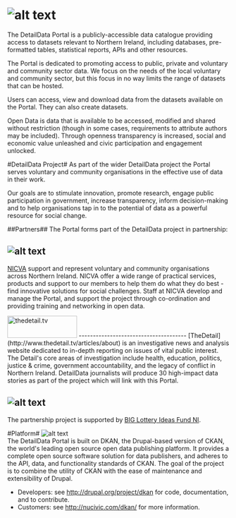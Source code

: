 ![alt text](https://cloud.githubusercontent.com/assets/10833378/7916574/a778e782-087c-11e5-8cf1-d88c360ea121.png)  
======================================================
The DetailData Portal is a publicly-accessible data catalogue providing access to datasets relevant to Northern Ireland, including databases, pre-formatted tables, statistical reports, APIs and other resources.

The Portal is dedicated to promoting access to public, private and voluntary and community sector data. We focus on the needs of the local voluntary and community sector, but this focus in no way limits the range of datasets that can be hosted.

Users can access, view and download data from the datasets available on the Portal. They can also create datasets.

Open Data is data that is available to be accessed, modified and shared without restriction (though in some cases, requirements to attribute authors may be included). Through openness transparency is increased, social and economic value unleashed and civic participation and engagement unlocked.

#DetailData Project#
As part of the wider DetailData project the Portal serves voluntary and community organisations in the effective use of data in their work.  

Our goals are to stimulate innovation, promote research, engage public participation in government, increase transparency, inform decision-making and to help organisations tap in to the potential of data as a powerful resource for social change.

##Partners##
The Portal forms part of the DetailData project in partnership:  

![alt text](http://www.nicva.org/sites/all/themes/theme/images/nicva_logo.png)  
---------------------------------
[NICVA](http://www.nicva.org/about-us) support and represent voluntary and community organisations across Northern Ireland. NICVA offer a wide range of practical services, products and support to our members to help them do what they do best - find innovative solutions for social challenges. Staff at NICVA develop and manage the Portal, and support the project through co-ordination and providing training and networking in open data.    

<img src="http://www.thedetail.tv/system/production/uploads/hero_asset/upload/949/hero_color_detail.jpg" alt="thedetail.tv" height="50" width="158">  
--------------------------------------
[TheDetail](http://www.thedetail.tv/articles/about) is an investigative news and analysis website dedicated to in-depth reporting on issues of vital public interest. The Detail's core areas of investigation include health, education, politics, justice & crime, government accountability, and the legacy of conflict in Northern Ireland. DetailData journalists will produce 30 high-impact data stories as part of the project which will link with this Portal.   

![alt text](https://www.biglotteryfund.org.uk/global-content/programmes/northern-ireland/-/media/13E816E467914FC4908DC494727F9989.ashx%20BIG%20Lottery%20Fund%20NI)
-------------------------------------------
The partnership project is supported by [BIG Lottery Ideas Fund NI](https://www.biglotteryfund.org.uk/funding/search-past-grants/project-details?appid=276676).  

#Platform#
![alt text](http://dev-nicva-dkan.pantheon.io/profiles/dkan/themes/contrib/nuboot_radix/logo.png)  
The DetailData Portal is built on DKAN, the Drupal-based version of CKAN, the world's leading open source open data publishing platform. It provides a complete open source software solution for data publishers, and adheres to the API, data, and functionality standards of CKAN. The goal of the project is to combine the utility of CKAN with the ease of maintenance and extensibility of Drupal.

+ Developers: see http://drupal.org/project/dkan for code, documentation, and to contribute.
+ Customers: see http://nucivic.com/dkan/ for more information.
